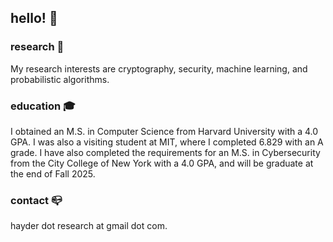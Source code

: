 ## hello! 🌲

### research 🔭 
My research interests are cryptography, security, machine learning, and probabilistic algorithms.

### education 🎓
I obtained an M.S. in Computer Science from Harvard University with a 4.0 GPA. I was also a visiting student at MIT, where I completed 6.829 with an A grade. I have also completed the requirements for an M.S. in Cybersecurity from the City College of New York with a 4.0 GPA, and will be graduate at the end of Fall 2025.

### contact 📪  
hayder dot research at gmail dot com.

<!--
**jadidbourbaki/jadidbourbaki** is a ✨ _special_ ✨ repository because its `README.md` (this file) appears on your GitHub profile.

Here are some ideas to get you started:

- 🔭 I’m currently working on ...
- 🌱 I’m currently learning ...
- 👯 I’m looking to collaborate on ...
- 🤔 I’m looking for help with ...
- 💬 Ask me about ...
- 📫 How to reach me: ...
- 😄 Pronouns: ...
- ⚡ Fun fact: ...
-->
